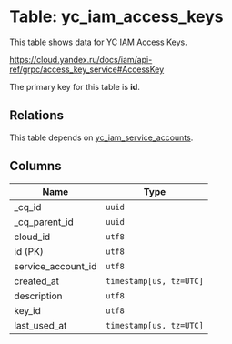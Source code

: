 # Table: yc_iam_access_keys

This table shows data for YC IAM Access Keys.

https://cloud.yandex.ru/docs/iam/api-ref/grpc/access_key_service#AccessKey

The primary key for this table is **id**.

## Relations

This table depends on [yc_iam_service_accounts](yc_iam_service_accounts.md).

## Columns

| Name          | Type          |
| ------------- | ------------- |
|_cq_id|`uuid`|
|_cq_parent_id|`uuid`|
|cloud_id|`utf8`|
|id (PK)|`utf8`|
|service_account_id|`utf8`|
|created_at|`timestamp[us, tz=UTC]`|
|description|`utf8`|
|key_id|`utf8`|
|last_used_at|`timestamp[us, tz=UTC]`|